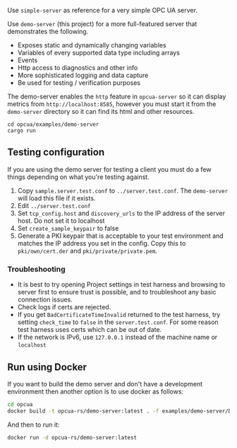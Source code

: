 Use `simple-server` as reference for a very simple OPC UA server.

Use `demo-server` (this project) for a more full-featured server that demonstrates the following.

* Exposes static and dynamically changing variables
* Variables of every supported data type including arrays
* Events
* Http access to diagnostics and other info
* More sophisticated logging and data capture
* Be used for testing / verification purposes

The demo-server enables the `http` feature in `opcua-server` so it can display metrics
from `http://localhost:8585`, however you must start it from the `demo-server` directory so it can find its html 
and other resources.

```
cd opcua/examples/demo-server
cargo run
```

## Testing configuration

If you are using the demo server for testing a client you must do a few things depending on what you're testing 
against.

1. Copy `sample.server.test.conf` to `../server.test.conf`. The `demo-server` will load this file
if it exists.
2. Edit `../server.test.conf`
3. Set `tcp_config.host` and `discovery_urls` to the IP address of the server host. Do not set it to localhost
5. Set `create_sample_keypair` to false
6. Generate a PKI keypair that is acceptable to your test environment and matches the IP address you set in the config. Copy
 this to `pki/own/cert.der` and `pki/private/private.pem`.

### Troubleshooting

* It is best to try opening Project settings in test harness and browsing to server first to ensure trust is possible, and to troubleshoot any basic connection issues.
* Check logs if certs are rejected.
* If you get `BadCertificateTimeInvalid` returned to the test harness, try setting `check_time`
  to `false` in the `server.test.conf`. For some reason test harness uses certs which can be out of date.
* If the network is IPv6, use `127.0.0.1` instead of the machine name or `localhost`

## Run using Docker

If you want to build the demo server and don't have a development environment then another option is to use docker as follows:

```sh
cd opcua
docker build -t opcua-rs/demo-server:latest . -f examples/demo-server/Dockerfile
```

And then to run it:

```sh
docker run -d opcua-rs/demo-server:latest
```
